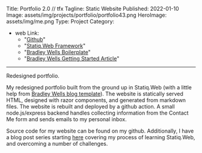 ﻿Title: Portfolio 2.0 // tfx
Tagline:  Static Website
Published: 2022-01-10
Image: assets/img/projects/portfolio/portfolio43.png
HeroImage: assets/img/me.png
Type: Project
Category: 
  - web
Link:
    - "[Github](https://github.com/saltMonger/tfx-statiq-blog)"
    - "[Statiq.Web Framework](https://www.statiq.dev/web/)"
    - "[Bradley Wells Boilerplate](https://github.com/bradwellsb/statiq-blog-boilerplate)"
    - "[Bradley Wells Getting Started Article](https://wellsb.com/csharp/)"
---
Redesigned portfolio.

My redesigned portfolio built from the ground up in Statiq.Web (with a little help from [Bradley Wells blog template](https://github.com/bradwellsb/statiq-blog-boilerplate)).  The website is statically served HTML, designed with razor components, and generated from markdown files.  The website is rebuilt and deployed by a github action.  A small node.js/express backend handles collecting information from the Contact Me form and sends emails to my personal inbox.

Source code for my website can be found on my github.  Additionally, I have a blog post series starting [here](https://tfx.seawavescollective.net/blog/2021/news/firstpost.html) covering my process of learning Statiq.Web, and overcoming a number of challenges.